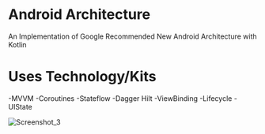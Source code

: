 # Android Architecture
An Implementation of Google Recommended New Android Architecture with Kotlin

# Uses Technology/Kits
-MVVM
-Coroutines
-Stateflow
-Dagger Hilt
-ViewBinding
-Lifecycle
-UIState

![Screenshot_3](https://user-images.githubusercontent.com/22006238/147638707-dedde774-224e-40c1-b488-124ab7a490bc.png)
